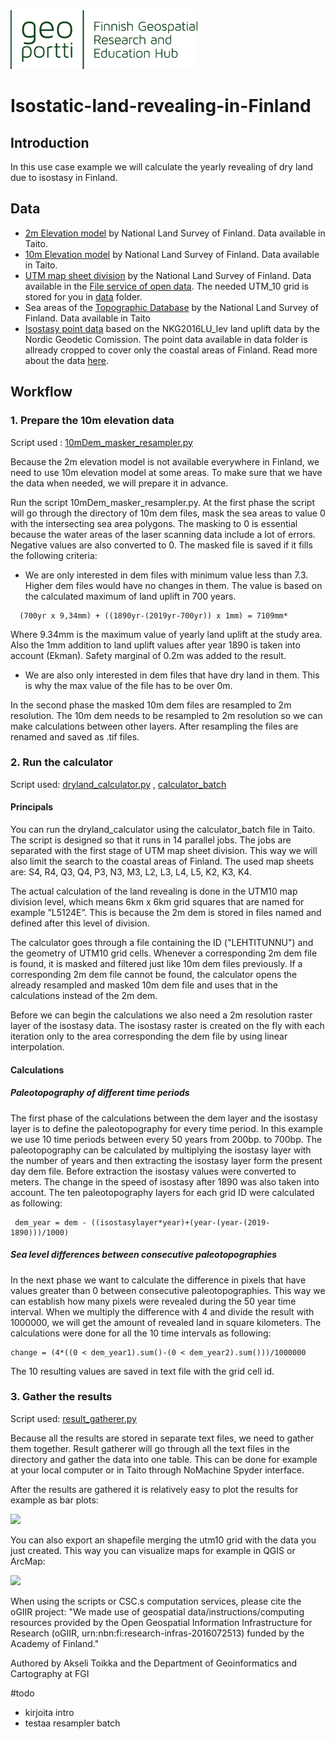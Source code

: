 <img src="https://github.com/geoportti/Logos/blob/master/geoportti_logo_300px.png">

# Isostatic-land-revealing-in-Finland

## Introduction
In this use case example we will calculate the yearly revealing of dry land due to isostasy in Finland. 
 
## Data

- [2m Elevation model][1] by National Land Survey of Finland. Data available in Taito.
- [10m Elevation model][2] by National Land Survey of Finland. Data available in Taito.
- [UTM map sheet division][9] by the National Land Survey of Finland. Data available in the [File service of open data][10]. The needed   UTM_10 grid is stored for you in [data][11] folder. 
- Sea areas of the [Topographic Database][3] by the National Land Survey of Finland. Data available in Taito
- [Isostasy point data][11] based on the NKG2016LU_lev land uplift data by the Nordic Geodetic Comission. The point data available in     data folder is allready cropped to cover only the coastal areas of Finland. Read more about the data [here][8].

## Workflow

### 1. Prepare the 10m elevation data

Script used :  [10mDem_masker_resampler.py][7]

Because the 2m elevation model is not available everywhere in Finland, we need to use 10m elevation model at some areas. To make sure that we have the data when needed, we will prepare it in advance. 

Run the script 10mDem_masker_resampler.py. At the first phase the script will go through the directory of 10m dem files, mask the sea areas to value 0 with the intersecting sea area polygons. The masking to 0 is essential because the water areas of the laser scanning data include a lot of errors. Negative values are also converted to 0. The masked file is saved if it fills the following criteria:

- We are only interested in dem files with minimum value less than 7.3. Higher dem files would have no changes in them. The value is based   on the calculated maximum of land uplift in 700 years. 
```pythonscript
  (700yr x 9,34mm) + ((1890yr-(2019yr-700yr)) x 1mm) = 7109mm* 
```
  Where 9.34mm is the maximum value of yearly land uplift at the study area. Also the 1mm addition to land uplift values after year 1890   is taken into account (Ekman). Safety marginal of 0.2m was added to the result.

- We are also only interested in dem files that have dry land in them. This is why the max value of the file has to be over 0m. 

In the second phase the masked 10m dem files are resampled to 2m resolution. The 10m dem needs to be resampled to 2m resolution so we can make calculations between other layers. After resampling the files are renamed and saved as .tif files.   


### 2. Run the calculator

Script used: [dryland_calculator.py][5] , [calculator_batch][6]

#### Principals

You can run the dryland_calculator using the calculator_batch file in Taito. The script is designed so that it runs in 14 parallel jobs. The jobs are separated with the first stage of UTM map sheet division. This way we will also limit the search to the coastal areas of Finland. The used map sheets are: S4, R4, Q3, Q4, P3, N3, M3, L2, L3, L4, L5, K2, K3, K4.

The actual calculation of the land revealing is done in the UTM10 map division level, which means 6km x 6km grid squares that are named for example ”L5124E”. This is because the 2m dem is stored in files named and defined after this level of division. 

The calculator goes through a file containing the ID ("LEHTITUNNU") and the geometry of UTM10 grid cells. Whenever a corresponding 2m dem file is found, it is masked and filtered just like 10m dem files previously. If a corresponding 2m dem file cannot be found, the calculator opens the already resampled and masked 10m dem file and uses that in the calculations instead of the 2m dem.

Before we can begin the calculations we also need a 2m resolution raster layer of the isostasy data. The isostasy raster is created on the fly with each iteration only to the area corresponding the dem file by using linear interpolation. 

#### Calculations

##### Paleotopography of different time periods

The first phase of the calculations between the dem layer and the isostasy layer is to define the paleotopography for every time period. 
In this example we use 10 time periods between every 50 years from 200bp. to 700bp. The paleotopography can be calculated by multiplying the isostasy layer with the number of years and then extracting the isostasy layer form the present day dem file. Before extraction the isostasy values were converted to meters. The change in the speed of isostasy after 1890 was also taken into account. The ten paleotopography layers for each grid ID were calculated as following:
```pythonscript
 dem_year = dem - ((isostasylayer*year)+(year-(year-(2019-1890)))/1000)
 ```
 ##### Sea level differences between consecutive paleotopographies
 
 In the next phase we want to calculate the difference in pixels that have values greater than 0 between consecutive paleotopographies. This way we can establish how many pixels were revealed during the 50 year time interval. When we multiply the difference with 4 and divide the result with 1000000, we will get the amount of revealed land in square kilometers. The calculations were done for all the 10 time intervals as following:
 ```pythonscript
 change = (4*((0 < dem_year1).sum()-(0 < dem_year2).sum()))/1000000
 ```
The 10 resulting values are saved in text file with the grid cell id. 

### 3. Gather the results

Script used: [result_gatherer.py][4]

Because all the results are stored in separate text files, we need to gather them together. Result gatherer will go through all the text files in the directory and gather the data into one table. This can be done for example at your local computer or in Taito through NoMachine Spyder interface. 

After the results are gathered it is relatively easy to plot the results for example as bar plots:

<img src="https://github.com/geoportti/Isostatic-land-revealing-in-Finland/blob/master/Images/Yearly_revealing.png">


You can also export an shapefile merging the utm10 grid with the data you just created. This way you can visualize maps for example in QGIS or ArcMap:

<img src="https://github.com/geoportti/Isostatic-land-revealing-in-Finland/blob/master/Images/reveal_sum_small2.png">



When using the scripts or CSC.s computation services, please cite the oGIIR project: "We made use of geospatial data/instructions/computing resources provided by the Open Geospatial Information Infrastructure for Research (oGIIR, urn:nbn:fi:research-infras-2016072513) funded by the Academy of Finland."

Authored by Akseli Toikka and the Department of Geoinformatics and Cartography at FGI

#todo
- kirjoita intro
- testaa resampler batch

[1]:https://www.maanmittauslaitos.fi/en/maps-and-spatial-data/expert-users/product-descriptions/elevation-model-2-m
[2]:https://www.maanmittauslaitos.fi/en/maps-and-spatial-data/expert-users/product-descriptions/elevation-model-10-m
[3]:https://www.maanmittauslaitos.fi/en/maps-and-spatial-data/expert-users/product-descriptions/topographic-database
[4]:https://github.com/geoportti/Isostatic-land-revealing-in-Finland/blob/master/result_gatherer.py
[5]:https://github.com/geoportti/Isostatic-land-revealing-in-Finland/blob/master/dryland_calculator.py
[6]:https://github.com/geoportti/Isostatic-land-revealing-in-Finland/blob/master/calculator_batch
[7]:https://github.com/geoportti/Isostatic-land-revealing-in-Finland/blob/master/10mDem_masker_resampler.py
[8]:https://link.springer.com/article/10.1007/s00190-019-01280-8
[9]:https://www.maanmittauslaitos.fi/sites/maanmittauslaitos.fi/files/old/UTM_lehtijakopdf.pdf
[10]:https://tiedostopalvelu.maanmittauslaitos.fi/tp/kartta
[11]:https://github.com/geoportti/Isostatic-land-revealing-in-Finland/tree/master/data
